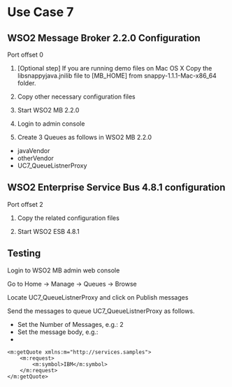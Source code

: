 Use Case 7 
==========

WSO2 Message Broker 2.2.0 Configuration
---------------------------------------

Port offset 0

1. [Optional step]
If you are running demo files on Mac OS X
Copy the libsnappyjava.jnilib file to [MB_HOME] from snappy-1.1.1-Mac-x86_64 folder.

2. Copy other necessary configuration files

3. Start WSO2 MB 2.2.0

4. Login to admin console

5. Create 3 Queues as follows in WSO2 MB 2.2.0

* javaVendor
* otherVendor
* UC7_QueueListnerProxy

WSO2 Enterprise Service Bus 4.8.1 configuration
-----------------------------------------------

Port offset 2

1. Copy the related configuration files

2. Start WSO2 ESB 4.8.1

Testing
-------

Login to WSO2 MB admin web console

Go to Home -> Manage -> Queues -> Browse

Locate UC7_QueueListnerProxy and click on Publish messages

Send the messages to queue UC7_QueueListnerProxy as follows.
* Set the Number of Messages, e.g.: 2
* Set the message body, e.g.:
* 
```
<m:getQuote xmlns:m="http://services.samples">
    <m:request>
        <m:symbol>IBM</m:symbol>
    </m:request>
</m:getQuote>
```

